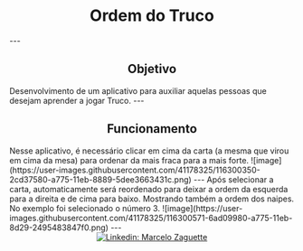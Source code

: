 <h1 align="center">Ordem do Truco</h1>
---
<h2 align="center">Objetivo</h2>
Desenvolvimento de um aplicativo para auxiliar aquelas pessoas que desejam aprender a jogar Truco.
---
<h2 align="center">Funcionamento</h2>
Nesse aplicativo, é necessário clicar em cima da carta (a mesma que virou em cima da mesa) para ordenar da mais fraca para a mais forte.
![image](https://user-images.githubusercontent.com/41178325/116300350-2cd37580-a775-11eb-8889-5dee3663431c.png)
---
Após selecionar a carta, automaticamente será reordenado para deixar a ordem da esquerda para a direita e de cima para baixo. Mostrando também a ordem dos naipes. No exemplo foi selecionado o número 3.
  ![image](https://user-images.githubusercontent.com/41178325/116300571-6ad09980-a775-11eb-8d29-2495483847f0.png)
 ---
<div align = "center">
   <a href="https://www.linkedin.com/in/marcelozaguettejunior/"><img src="https://img.shields.io/badge/-Marcelo%20Zaguette%20Junior-292929?style=flat-square&logo=Linkedin&logoColor=white&link=https://www.linkedin.com/in/marcelozaguettejunior/" alt="Linkedin: Marcelo Zaguette"></a>
</div>
